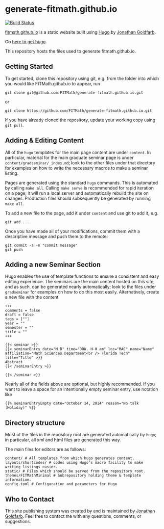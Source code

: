 # generate-fitmath.github.io

[![Build Status](https://travis-ci.org/FITMath/generate-FITMath.github.io.svg?branch=master)](https://travis-ci.org/FITMath/generate-FITMath.github.io)

[fitmath.github.io](http://fitmath.github.io) is a static website built using [Hugo](https://gohugo.io) by [Jonathan Goldfarb](https://jgoldfar.github.io/).

Go [here to get hugo](https://gohugo.io/getting-started/installing).

This repository hosts the files used to generate fitmath.github.io.

## Getting Started

To get started, clone this repository using git, e.g. from the folder into which you would like FITMath.github.io to appear, run

    git clone git@github.com:FITMath/generate-fitmath.github.io.git

or

    git clone https://github.com/FITMath/generate-fitmath.github.io.git

If you have already cloned the repository, update your working copy using `git pull`.

## Adding & Editing Content

All of the `hugo` templates for the main page content are under `content`.
In particular, material for the main graduate seminar page is under `content/gradseminar/_index.md`; look to the other files under that directory for examples on how to write the necessary macros to make a seminar listing.

Pages are generated using the standard `hugo` commands.
This is automated by calling `make all`.
Calling `make serve` is recommended for rapid iteration on a page; it will run a local server and automatically rebuild the site on changes.
Production files should subsequently be generated by running `make all`.

To add a new file to the page, add it under `content` and use git to add it, e.g.

    git add ...

Once you have made all of your modifications, commit them with a descriptive message and push them to the remote:

    git commit -a -m "commit message"
    git push

## Adding a new Seminar Section

Hugo enables the use of template functions to ensure a consistent and easy editing experience.
The seminars are the main content hosted on this site, and as such, can be generated nearly automatically; look to the files under `gradseminar` for examples on how to do this most easily.
Alternatively, create a new file with the content

```
+++
comments = false
draft = false
tags = [""]
year = ""
semester = ""
title = ""
+++

{{< seminar >}}
{{< seminarEntry date="M D" time="DOW. H-H am" loc="MAC" name="Name" affiliation="Math Sciences Department<br /> Florida Tech" title="Title" >}}
Abstract
{{< /seminarEntry >}}

{{< /seminar >}}
```

Nearly all of the fields above are optional, but highly recommended.
If you want to leave a space for an intentionally empty seminar entry, use notation like

```
{{% seminarEntryEmpty date="October 14, 2014" reason="No talk (Holiday)" %}}
```

## Directory structure

Most of the files in the repository root are generated automatically by `hugo`; in particular, all xml and html files are generated this way.

The main files for editors are as follows:

```
content/ # All templates from which hugo generates content.
layouts/shortcodes/ # codes using Hugo's macro facility to make writing listings easier.
static/ # Files which should be served from the repository root.
themes/FITMathMinimal # Subrepository holding theme & template information.
config.toml # Configuration and parameters for Hugo
```

## Who to Contact

This site publishing system was created by and is maintained by [Jonathan Goldfarb](https://jgoldfar.github.io/).
Feel free to contact me with any questions, comments, or suggestions.
